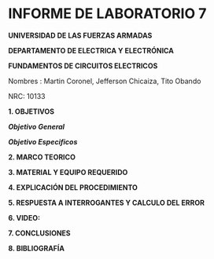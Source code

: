 # INFORME DE LABORATORIO 7

**UNIVERSIDAD DE LAS FUERZAS ARMADAS**

**DEPARTAMENTO DE ELECTRICA Y ELECTRÓNICA**

**FUNDAMENTOS DE CIRCUITOS ELECTRICOS**

Nombres : Martin Coronel, Jefferson Chicaiza, Tito Obando 

NRC: 10133

**1. OBJETIVOS**

***Objetivo General***

***Objetivo Especificos***

**2. MARCO TEORICO**

**3. MATERIAL Y EQUIPO REQUERIDO**

**4. EXPLICACIÓN DEL PROCEDIMIENTO**

**5. RESPUESTA A INTERROGANTES Y CALCULO DEL ERROR**

**6. VIDEO:**

**7. CONCLUSIONES**

**8. BIBLIOGRAFÍA**
